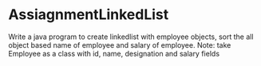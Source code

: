 # AssiagnmentLinkedList


Write a java program to create linkedlist with employee objects, sort the all object based name of employee and salary of employee. Note: take Employee as a class with id, name, designation and salary fields
